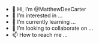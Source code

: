 - 👋 Hi, I’m @MatthewDeeCarter
- 👀 I’m interested in ...
- 🌱 I’m currently learning ...
- 💞️ I’m looking to collaborate on ...
- 📫 How to reach me ...

<!---
MatthewDeeCarter/MatthewDeeCarter is a ✨ special ✨ repository because its `README.md` (this file) appears on your GitHub profile.
You can click the Preview link to take a look at your changes.
--->
